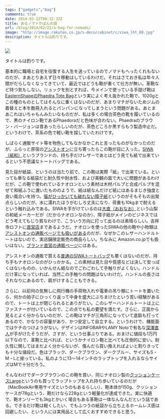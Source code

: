 ```yaml
---
tags: ["gadgets","bag"]
comments: true
date: 2014-02-22T00:32:32Z
title: あるノマドかばんの話
url: /blog/2014/02/22/a-bag-for-nomads/
image: "http://image.rakuten.co.jp/s-deco/cabinet/c/siwa_lht_08.jpg"
description: タイトルは釣りです。
---
```


<a href="http://item.rakuten.co.jp/s-deco/siwa_lh_tote_m/" target="_blank"><img src ="http://image.rakuten.co.jp/s-deco/cabinet/c/siwa_lht_08.jpg" border="0"></a>

タイトルは釣りです。

基本的に職場と自宅を往復する人生を送っているのでノマドもへったくれもないのだが、まあとりあえず日々移動はしているわけだ。それはさておき私は年々人間がだらしなくなってきていて、最近ではどうも鞄が重くて仕方が無い。革鞄など持つ気もしない。リュックを別とすれば、今メインで使っている手提げ鞄は <a href="http://www.easternshape.com/phaedra/index.html">EasternShapeのPhaedra Tote Bag</a>という実によく考え抜かれた鞄で、1020gとこの種のものとしてはそんなに重くはないのだが、あまりマチがないためジムの着替えと本を数冊入れるとパンパンになってしまうという問題がある。あとまあこれはいちゃもんみたいなものだが、私は多くの場合茶色の靴を履いているので、黒のナイロン鞄であるPhaedoraだと色味が合わない。Phaedraのブラウン・バージョンは昔あったらしいのだが、茶色どころか黒すらもう製造中止だ。というわけで、茶系の色で軽い鞄を探していたわけです。

しばらく通販サイト等を物色してもなかなかこれと言ったものがなかったのだが、ふらっと原宿の<a href="http://www.assiston.co.jp/">アシストオン</a>に立ち寄ったらこの鞄が目に入った。<a href="http://www.onao.co.jp/siwa/">SIWA（紙和）</a>というブランドの、持ち手だけレザーであとはどう見ても紙で出来ているという不思議なトートバッグである。

見た目が紙袋、というのは当たり前で、この鞄は実際「紙」で出来ている。といっても単なる紙袋だと耐久性や耐水性、および美観の面で大いに問題があるわけだが、この鞄で使われているナオロンという素材は木材パルプと合成パルプを混ぜて和紙ふうに漉いたもののようで、紙は紙なんだけど紙にはあるまじき強度と良い風合いを持つ。<a href="http://www.amazon.co.jp/exec/obidos/ASIN/B004ZB9GAK/myhumangetsme-22/ref=nosim/" name="amazletlink" target="_blank">猫がひっかいても破れない障子紙</a>というのがそもそもの出発点らしいのだが、水に濡れたほうがむしろ丈夫になり、荷重も10kgまで耐えるという触れ込みである。SIWAを手がけているのは<a href="http://www.onao.co.jp/">大直（おおなお）</a>という山梨の和紙メーカーだが（だからナオロンなのか）、障子紙がメインのビジネスではどう考えてもじり貧なわけで、こういう方向に打って出るのは素晴らしい。吉祥寺ロフトに<a href="http://www.onao.co.jp/shop.html">直営店</a>まであるようだ。ナオロンを使ったSIWAの他の鞄や小物類は<a href="http://www.assiston.co.jp/find?q=SIWA">アシストオンの通販ページでも扱いがある</a>のだが、なぜかこのレザーハンドルトートはないので、実店舗限定販売の商品らしい。ちなみに Amazon.co.jpでも扱いはない。<a href="http://www.rakuten.ne.jp/gold/medetaya/siwa_category.html">ブランド直営の通販ページ</a>にはある。

アシストオンの通販で買える<a href="http://www.assiston.co.jp/1890">普通のSIWAトートバッグ</a>も悪くはないのだが、持ち手もナオロンなのがひっかかる。この素材は見た目や質感などは決して安っぽくはないものの、いかんせん紙なのでごわごわして手触りがよくない。ハンドルだけ革になっていれば、当然この手触りの問題はないわけだ。ハンドルの長さはそれなりにあるので、肩がけすることもできる。

さらに、以前何の気無しに飛行機の手荷物入れや電車の吊り棚にトートを置いたら、何かの拍子にひっくり返って中身を盛大にぶちまけたという苦い経験があるので、トートは上が閉じられるとありがたい。このレザーハンドルトートは上にファスナーが付いているので、この点でも私の要望を満たす。さらに、正面から見るとよく分からないのだが、この鞄はマチが三角形になっていて底鋲も打ってあるので、かなりの容量があり、かつ安定して自立する。というわけで、機能面ではケチのつけようがない。デザインはINFOBARやLAMY Notoで有名な<a href="http://ja.wikipedia.org/wiki/%E6%B7%B1%E6%BE%A4%E7%9B%B4%E4%BA%BA">深澤直人</a>が手がけたそうだが、さすが、という仕事ぶりである。おまけに値段も1万円以下なので、革鞄と比べれば、というかナイロン鞄と比べても圧倒的に安い。耐久性に関してはまだよく分からないが、傷んだら買い換えればよいと割りきっても十分な値段だ。色はブラック、ダークブラウン、ダークブルー、サイズもS・M・Lと揃っている。私のように13〜14インチのラップトップを入れるならサイズはMで十分だろう。

そんなわけでダークブラウンのこの鞄を買い、同じナオロン製の<a href="http://www.assiston.co.jp/1893">クッションケースLarge</a>というのも買ってラップトップを入れ持ち歩いているのだが（MacBookAir専用サイズというのもあるらしい）、鞄本体が150g、クッションケースが78gという、鞄だけなら228gという軽量化が達成できた。実に快適で、鞄オンリーでも3kgとかいく場合もある革鞄は一体なんなんだという話である。できるだけ鞄は軽くしたい、でもふつうの紙袋から立ち上るホームレス感は回避したい、という人には実用品として広くおすすめできると思う。
